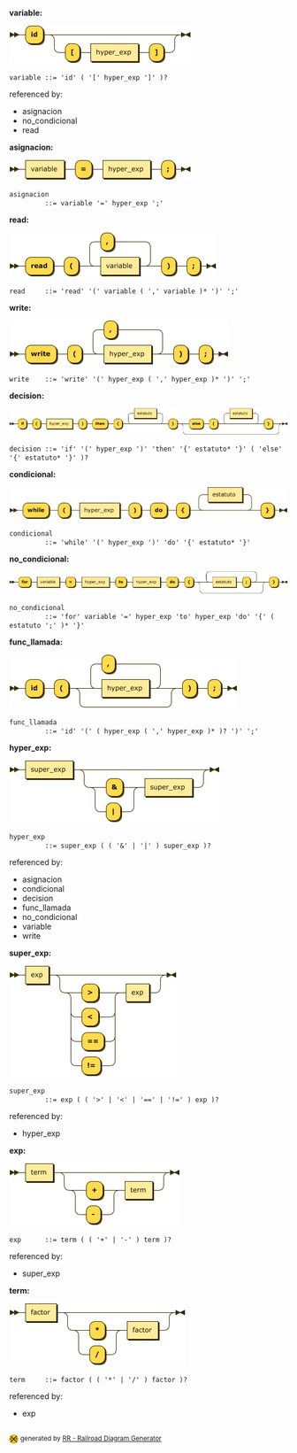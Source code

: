 **variable:**

![variable](diagram/variable.png)

```
variable ::= 'id' ( '[' hyper_exp ']' )?
```

referenced by:

* asignacion
* no_condicional
* read

**asignacion:**

![asignacion](diagram/asignacion.png)

```
asignacion
         ::= variable '=' hyper_exp ';'
```

**read:**

![read](diagram/read.png)

```
read     ::= 'read' '(' variable ( ',' variable )* ')' ';'
```

**write:**

![write](diagram/write.png)

```
write    ::= 'write' '(' hyper_exp ( ',' hyper_exp )* ')' ';'
```

**decision:**

![decision](diagram/decision.png)

```
decision ::= 'if' '(' hyper_exp ')' 'then' '{' estatuto* '}' ( 'else' '{' estatuto* '}' )?
```

**condicional:**

![condicional](diagram/condicional.png)

```
condicional
         ::= 'while' '(' hyper_exp ')' 'do' '{' estatuto* '}'
```

**no_condicional:**

![no_condicional](diagram/no_condicional.png)

```
no_condicional
         ::= 'for' variable '=' hyper_exp 'to' hyper_exp 'do' '{' ( estatuto ';' )* '}'
```

**func_llamada:**

![func_llamada](diagram/func_llamada.png)

```
func_llamada
         ::= 'id' '(' ( hyper_exp ( ',' hyper_exp )* )? ')' ';'
```

**hyper_exp:**

![hyper_exp](diagram/hyper_exp.png)

```
hyper_exp
         ::= super_exp ( ( '&' | '|' ) super_exp )?
```

referenced by:

* asignacion
* condicional
* decision
* func_llamada
* no_condicional
* variable
* write

**super_exp:**

![super_exp](diagram/super_exp.png)

```
super_exp
         ::= exp ( ( '>' | '<' | '==' | '!=' ) exp )?
```

referenced by:

* hyper_exp

**exp:**

![exp](diagram/exp.png)

```
exp      ::= term ( ( '+' | '-' ) term )?
```

referenced by:

* super_exp

**term:**

![term](diagram/term.png)

```
term     ::= factor ( ( '*' | '/' ) factor )?
```

referenced by:

* exp

## 
![rr-2.0](diagram/rr-2.0.png) <sup>generated by [RR - Railroad Diagram Generator][RR]</sup>

[RR]: http://bottlecaps.de/rr/ui